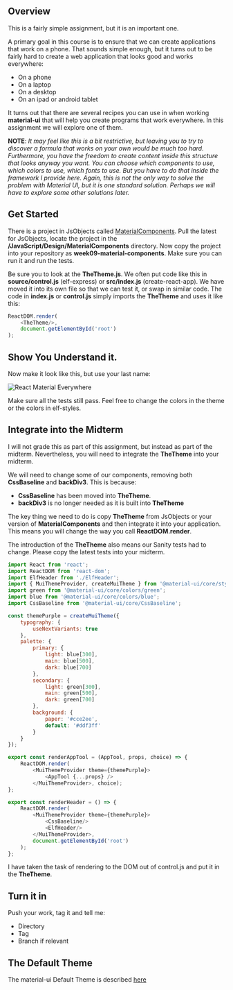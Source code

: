## Overview

This is a fairly simple assignment, but it is an important one.

A primary goal in this course is to ensure that we can create applications that work on a phone. That sounds simple enough, but it turns out to be fairly hard to create a web application that looks good and works everywhere:

- On a phone
- On a laptop
- On a desktop
- On an ipad or android tablet

It turns out that there are several recipes you can use in when working **material-ui** that will help you create programs that work everywhere. In this assignment we will explore one of them.

**NOTE**: _It may feel like this is a bit restrictive, but leaving you to try to discover a formula that works on your own would be much too hard. Furthermore, you have the freedom to create content inside this structure that looks anyway you want. You can choose which components to use, which colors to use, which fonts to use. But you have to do that inside the framework I provide here. Again, this is not the only way to solve the problem with Material UI, but it is one standard solution. Perhaps we will have to explore some other solutions later._

## Get Started

There is a project in JsObjects called [MaterialComponents][mc]. Pull the latest for JsObjects, locate the project in the **/JavaScript/Design/MaterialComponents** directory. Now copy the project into your repository as **week09-material-components**. Make sure you can run it and run the tests.

Be sure you to look at the **TheTheme.js**. We often put code like this in **source/control.js** (elf-express) or **src/index.js** (create-react-app). We have moved it into its own file so that we can test it, or swap in similar code. The code in **index.js** or **control.js** simply imports the **TheTheme** and uses it like this:

```javascript
ReactDOM.render(
    <TheTheme/>,
    document.getElementById('root')
);
```

## Show You Understand it.

Now make it look like this, but use your last name:

<img class="sizer" alt="React Material Everywhere" src="https://s3.amazonaws.com/bucket01.elvenware.com/images/material-everywhere.png" />

Make sure all the tests still pass. Feel free to change the colors in the theme or the colors in elf-styles.

## Integrate into the Midterm

I will not grade this as part of this assignment, but instead as part of the midterm. Nevertheless, you will need to integrate the **TheTheme** into your midterm.

We will need to change some of our components, removing both **CssBaseline** and **backDiv3**. This is because:

- **CssBaseline** has been moved into **TheTheme**.
- **backDiv3** is no longer needed as it is built into **TheTheme**

The key thing we need to do is copy **TheTheme** from JsObjects or your version of **MaterialComponents** and then integrate it into your application. This means you will change the way you call **ReactDOM.render**.

The introduction of the **TheTheme** also means our Sanity tests had to change. Please copy the latest tests into your midterm.

```javascript
import React from 'react';
import ReactDOM from 'react-dom';
import ElfHeader from './ElfHeader';
import { MuiThemeProvider, createMuiTheme } from '@material-ui/core/styles';
import green from '@material-ui/core/colors/green';
import blue from '@material-ui/core/colors/blue';
import CssBaseline from '@material-ui/core/CssBaseline';

const themePurple = createMuiTheme({
    typography: {
        useNextVariants: true
    },
    palette: {
        primary: {
            light: blue[300],
            main: blue[500],
            dark: blue[700]
        },
        secondary: {
            light: green[300],
            main: green[500],
            dark: green[700]
        },
        background: {
            paper: '#cce2ee',
            default: '#ddf3ff'
        }
    }
});

export const renderAppTool = (AppTool, props, choice) => {
    ReactDOM.render(
        <MuiThemeProvider theme={themePurple}>
            <AppTool {...props} />
        </MuiThemeProvider>, choice);
};

export const renderHeader = () => {
    ReactDOM.render(
        <MuiThemeProvider theme={themePurple}>
            <CssBaseline/>
            <ElfHeader/>
        </MuiThemeProvider>,
        document.getElementById('root')
    );
};
```

I have taken the task of rendering to the DOM out of control.js and put it in the **TheTheme**.

## Turn it in

Push your work, tag it and tell me:

- Directory
- Tag
- Branch if relevant

## The Default Theme

The material-ui Default Theme is described [here](https://material-ui.com/customization/default-theme/)

[mc]: https://github.com/charliecalvert/JsObjects/tree/master/JavaScript/Design/MaterialComponents
